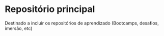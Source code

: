 # Repositório principal

Destinado a incluir os repositórios de aprendizado (Bootcamps, desafios, imersão, etc)


